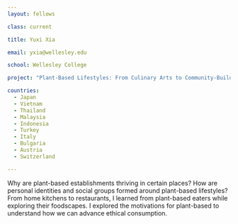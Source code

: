 ```yaml
---
layout: fellows

class: current

title: Yuxi Xia

email: yxia@wellesley.edu

school: Wellesley College

project: "Plant-Based Lifestyles: From Culinary Arts to Community-Building"

countries:
  - Japan
  - Vietnam
  - Thailand
  - Malaysia
  - Indonesia
  - Turkey
  - Italy
  - Bulgaria
  - Austria
  - Switzerland

---
```


Why are plant-based establishments thriving in certain places? How are personal identities and social groups formed around plant-based lifestyles? From home kitchens to restaurants, I learned from plant-based eaters while exploring their foodscapes. I explored the motivations for plant-based to understand how we can advance ethical consumption.

